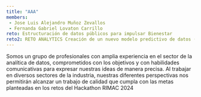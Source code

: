 ```yaml
---
title: "AAA"
members:
 - Jose Luis Alejandro Muñoz Zevallos
 - Fernanda Gabriel Lovaton Carrillo
reto: Estructuración de datos públicos para impulsar Bienestar
reto2: RETO ANALYTICS Creación de un nuevo modelo predictivo de datos (NPS)
---
```


Somos un grupo de profesionales con amplia experiencia en el sector de la analítica de datos, comprometidos con los objetivos y con habilidades comunicativas para expresar nuestras ideas de manera precisa. Al trabajar en diversos sectores de la industria, nuestras diferentes perspectivas nos permitirán alcanzar un trabajo de calidad que cumpla con las metas planteadas en los retos del Hackathon RIMAC 2024